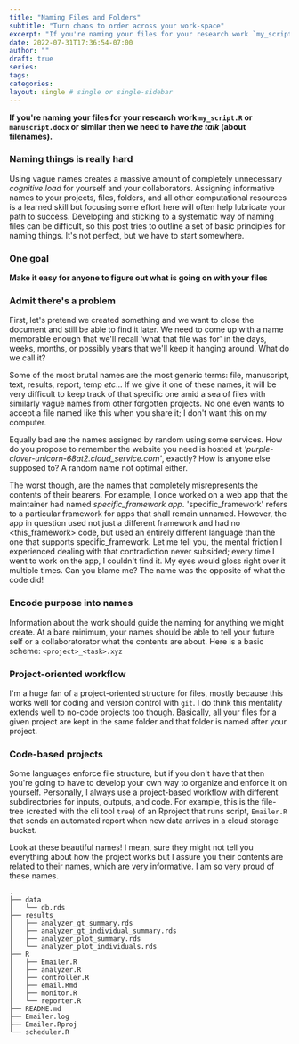 ```yaml
---
title: "Naming Files and Folders"
subtitle: "Turn chaos to order across your work-space"
excerpt: "If you're naming your files for your research work `my_script.R` or `manuscript.docx` or similar then we need to have *the talk* (about filenames)."
date: 2022-07-31T17:36:54-07:00
author: ""
draft: true
series:
tags:
categories:
layout: single # single or single-sidebar
---
```


**If you're naming your files for your research work `my_script.R` or `manuscript.docx` or similar then 
we need to have *the talk* (about filenames).**


### Naming things is really hard

 Using vague names creates a massive amount of completely unnecessary *cognitive load* for yourself and your collaborators.
Assigning informative names to your projects, files, folders, and all other computational resources is a learned skill but focusing some effort here will often help lubricate your path to success. Developing and sticking to a systematic way of naming files can be difficult, so this post tries to outline a set of basic principles for naming things. It's not perfect, but we have to start somewhere.

### One goal

**Make it easy for anyone to figure out what is going on with your files**

### Admit there's a problem

First, let's pretend we created something and we want to close the document and still be able to find it later. We need to come up with a name memorable enough that we'll recall 'what that file was for' in the days, weeks, months, or possibly years that we'll keep it hanging around. What do we call it?

Some of the most brutal names are the most generic terms: file, manuscript, text, results, report, temp *etc*... If we give it one of these names, it will be very difficult to keep track of that specific one amid a sea of files with similarly vague names from other forgotten projects. No one even wants to accept a file named like this when you share it; I don't want this on my computer.

Equally bad are the names assigned by random using some services. How do you propose to remember the website you need is hosted at *'purple-clover-unicorn-68at2.cloud_service.com'*, exactly? How is anyone else supposed to? A random name not optimal either.

The worst though, are the names that completely misrepresents the contents of their bearers. For example, I once worked on a web app that the maintainer had named *specific_framework app*. 'specific_framework' refers to a particular framework for apps that shall remain unnamed. However, the app in question used not just a different framework and had no <this_framework> code, but used an entirely different language than the one that supports specific_framework. Let me tell you, the mental friction I experienced dealing with that contradiction never subsided; every time I went to work on the app, I couldn't find it. My eyes would gloss right over it multiple times. Can you blame me? The name was the opposite of what the code did!

### Encode purpose into names

Information about the work should guide the naming for anything we might create. At a bare minimum, your names should be able to tell your future self or a collaboratorator what the contents are about. Here is a basic scheme:  `<project>_<task>.xyz`

### Project-oriented workflow

I'm a huge fan of a project-oriented structure for files, mostly because this works well for coding and version control with `git`. I do think this mentality extends well to no-code projects too though. Basically, all your files for a given project are kept in the same folder and that folder is named after your project. 

    
### Code-based projects

Some languages enforce file structure, but if you don't have that then you're going to have to develop your own way to organize and enforce it on yourself.   Personally, I always use a project-based workflow with different subdirectories for inputs, outputs, and code. For example, this is the file-tree (created with the cli tool `tree`) of an Rproject that runs script, `Emailer.R` that sends an automated report when new data arrives in a cloud storage bucket.

Look at these beautiful names! I mean, sure they might not tell you everything about how the project works but I assure you their contents are related to their names, which are very informative. I am so very proud of these names.

    .
    ├── data
    │   └── db.rds
    ├── results
    │   ├── analyzer_gt_summary.rds
    │   ├── analyzer_gt_individual_summary.rds
    │   ├── analyzer_plot_summary.rds
    │   └── analyzer_plot_individuals.rds
    ├── R
    │   ├── Emailer.R
    │   ├── analyzer.R
    │   ├── controller.R
    │   ├── email.Rmd
    │   ├── monitor.R
    │   └── reporter.R
    ├── README.md
    ├── Emailer.log
    ├── Emailer.Rproj
    └── scheduler.R
    

